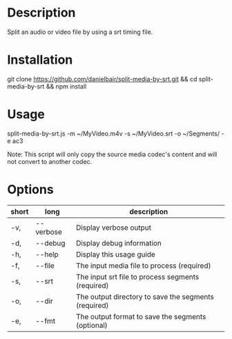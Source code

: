 # Description
Split an audio or video file by using a srt timing file.

# Installation
git clone https://github.com/danielbair/split-media-by-srt.git && cd split-media-by-srt && npm install

# Usage
split-media-by-srt.js -m ~/MyVideo.m4v -s ~/MyVideo.srt -o ~/Segments/ -e ac3 
                                                                                
Note: This script will only copy the source media codec's content and will not convert to another codec.                                                 

# Options
| short | long | description |
| --- | --- | --- |
| -v, | --verbose | Display verbose output |
| -d, | --debug | Display debug information |
| -h, | --help | Display this usage guide |
| -f, | --file <file> | The input media file to process (required) |
| -s, | --srt <file> | The input srt file to process segments (required) |
| -o, | --dir <folder> | The output directory to save the segments (required) |
| -e, | --fmt <format> | The output format to save the segments (optional) |

